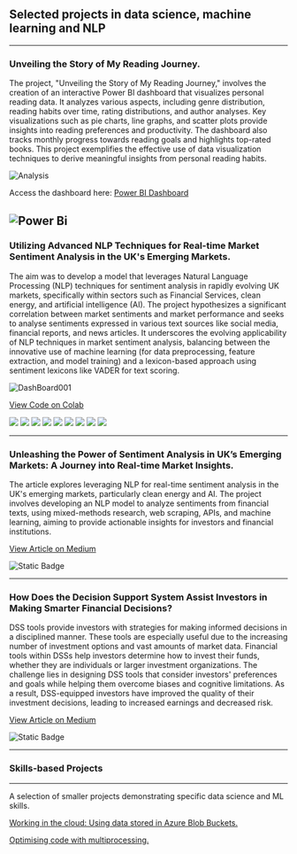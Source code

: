 ## Selected projects in data science, machine learning and NLP
---
### Unveiling the Story of My Reading Journey.

The project, "Unveiling the Story of My Reading Journey," involves the creation of an interactive Power BI dashboard that visualizes personal reading data. It analyzes various aspects, including genre distribution, reading habits over time, rating distributions, and author analyses. Key visualizations such as pie charts, line graphs, and scatter plots provide insights into reading preferences and productivity. The dashboard also tracks monthly progress towards reading goals and highlights top-rated books. This project exemplifies the effective use of data visualization techniques to derive meaningful insights from personal reading habits.

![Analysis](https://github.com/MathaiSibu/MathaiSibu.github.io/blob/master/images/Analysis.png)

Access the dashboard here: <a href="https://app.powerbi.com/view?r=eyJrIjoiNmExM2VmZGQtNDI0MC00NTJmLTliZWQtYmIwZjBiMzFjYmZlIiwidCI6IjhjZTBhOTAzLTYxMDQtNGY1YS1hNTZhLTk0MzQ1Mjc1NGEwMCJ9">Power BI Dashboard</a>

![Power Bi](https://img.shields.io/badge/power_bi-F2C811?style=for-the-badge&logo=powerbi&logoColor=black)
--- 
### Utilizing Advanced NLP Techniques for Real-time Market Sentiment Analysis in the UK's Emerging Markets.

The aim was to develop a model that leverages Natural Language Processing (NLP) techniques for sentiment analysis in rapidly evolving UK markets, specifically within sectors such as Financial Services, clean energy, and artificial intelligence (AI). The project hypothesizes a significant correlation between market sentiments and market performance and seeks to analyse sentiments expressed in various text sources like social media, financial reports, and news articles.
It underscores the evolving applicability of NLP techniques in market sentiment analysis, balancing between the innovative use of machine learning (for data preprocessing, feature extraction, and model training) and a lexicon-based approach using sentiment lexicons like VADER for text scoring.

![DashBoard001](https://github.com/MathaiSibu/MathaiSibu.github.io/assets/134139154/6de1b368-d474-4976-ad5b-7151aa05acde)

<a href="https://colab.research.google.com/drive/1AY3ZXtWApLM28IdSj2jzBqHbVHbLTDz7?usp=sharing/" target="_blank">View Code on Colab</a>

[![](https://img.shields.io/badge/R-276DC3?style=for-the-badge&logo=r&logoColor=white)](#) [![](https://img.shields.io/badge/Python-14354C?style=for-the-badge&logo=python&logoColor=white)](#) [![](https://img.shields.io/badge/TensorFlow-FF6F00?style=for-the-badge&logo=tensorflow&logoColor=white)](#) [![](https://img.shields.io/badge/SQL-07405E?style=for-the-badge&logo=sqlite&logoColor=white)](#) [![](https://img.shields.io/badge/NoSQL-4EA94B?style=for-the-badge&logo=mongodb&logoColor=white)](#) [![](https://img.shields.io/badge/Apache%20Hadoop-66CCFF?style=for-the-badge&logo=apachehadoop&logoColor=black)](#) [![](https://img.shields.io/badge/Spark%20AR-FF5C83?style=for-the-badge&logo=Spark%20AR&logoColor=white)](#) [![](https://img.shields.io/badge/Tableau-E97627?style=for-the-badge&logo=Tableau&logoColor=white)](#) [![](https://img.shields.io/badge/scikit--learn-%23F7931E.svg?style=for-the-badge&logo=scikit-learn&logoColor=white)](#) 

---
### Unleashing the Power of Sentiment Analysis in UK’s Emerging Markets: A Journey into Real-time Market Insights.

The article explores leveraging NLP for real-time sentiment analysis in the UK's emerging markets, particularly clean energy and AI. The project involves developing an NLP model to analyze sentiments from financial texts, using mixed-methods research, web scraping, APIs, and machine learning, aiming to provide actionable insights for investors and financial institutions.

<a href="https://medium.com/@kmsibu/unleashing-the-power-of-sentiment-analysis-in-uks-emerging-markets-a-journey-into-real-time-4adac021f573" target="_blank">View Article on Medium</a>

![Static Badge](https://img.shields.io/badge/Medium-badge?style=plastic&logo=Medium&logoColor=white&labelColor=black&color=white)

---
### How Does the Decision Support System Assist Investors in Making Smarter Financial Decisions?

DSS tools provide investors with strategies for making informed decisions in a disciplined manner. These tools are especially useful due to the increasing number of investment options and vast amounts of market data. Financial tools within DSSs help investors determine how to invest their funds, whether they are individuals or larger investment organizations. The challenge lies in designing DSS tools that consider investors' preferences and goals while helping them overcome biases and cognitive limitations. As a result, DSS-equipped investors have improved the quality of their investment decisions, leading to increased earnings and decreased risk.

<a href="https://medium.com/@kmsibu/how-does-the-decision-support-system-assist-investors-in-making-smarter-financial-decisions-5f17f8d885a" target="_blank">View Article on Medium</a>

![Static Badge](https://img.shields.io/badge/Medium-badge?style=plastic&logo=Medium&logoColor=white&labelColor=black&color=white)

---
### Skills-based Projects
---
A selection of smaller projects demonstrating specific data science and ML skills.

<a href="https://mathaisibu.github.io/" target="_blank">Working in the cloud: Using data stored in Azure Blob Buckets.</a>

<a href="https://mathaisibu.github.io/" target="_blank">Optimising code with multiprocessing.</a>

